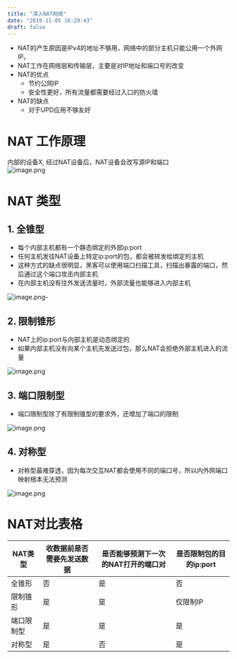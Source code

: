 ```yaml
---
title: "深入NAT网络"
date: "2019-11-05 16:29:43"
draft: false
---
```

- NAT的产生原因是IPv4的地址不够用，网络中的部分主机只能公用一个外网IP。
- NAT工作在网络层和传输层，主要是对IP地址和端口号的改变
- NAT的优点
   - 节约公网IP
   - 安全性更好，所有流量都需要经过入口的防火墙
- NAT的缺点
   - 对于UPD应用不够友好



# NAT 工作原理
内部的设备X, 经过NAT设备后，NAT设备会改写源IP和端口<br />![image.png](https://cdn.nlark.com/yuque/0/2019/png/280451/1572943077192-78f4530d-9bfc-4e9f-a488-6ee447e577a5.png#align=left&display=inline&height=334&name=image.png&originHeight=844&originWidth=1432&size=201086&status=done&style=none&width=566)


# NAT 类型

## 1. 全锥型

- 每个内部主机都有一个静态绑定的外部ip:port
- 任何主机发往NAT设备上特定ip:port的包，都会被转发给绑定的主机
- 这种方式的缺点很明显，黑客可以使用端口扫描工具，扫描出暴露的端口，然后通过这个端口攻击内部主机
- 在内部主机没有往外发送流量时，外部流量也能够进入内部主机

![image.png](https://cdn.nlark.com/yuque/0/2019/png/280451/1572943413440-135a57b9-6517-4cdd-a1b4-56c59273cd57.png#align=left&display=inline&height=311&name=image.png&originHeight=622&originWidth=1196&size=141988&status=done&style=none&width=598)-


## 2. 限制锥形

- NAT上的ip:port与内部主机是动态绑定的
- 如果内部主机没有向某个主机先发送过包，那么NAT会拒绝外部主机进入的流量

![image.png](https://cdn.nlark.com/yuque/0/2019/png/280451/1572943838117-6fd712bd-a649-48b1-a03a-41f05c0d2759.png#align=left&display=inline&height=304&name=image.png&originHeight=608&originWidth=1188&size=153067&status=done&style=none&width=594)


## 3. 端口限制型

- 端口限制型除了有限制锥型的要求外，还增加了端口的限制

![image.png](https://cdn.nlark.com/yuque/0/2019/png/280451/1572943950482-37299fa8-7161-4b2e-9dd4-fdbb3e4f7bd6.png#align=left&display=inline&height=280&name=image.png&originHeight=656&originWidth=1386&size=151799&status=done&style=none&width=591)


## 4. 对称型

- 对称型最难穿透，因为每次交互NAT都会使用不同的端口号，所以内外网端口映射根本无法预测

![image.png](https://cdn.nlark.com/yuque/0/2019/png/280451/1572944115984-952ed90f-0f42-480a-8c9a-0f8f0c49fc0f.png#align=left&display=inline&height=304&name=image.png&originHeight=608&originWidth=1192&size=129426&status=done&style=none&width=596)



# NAT对比表格

| NAT类型 | 收数据前是否需要先发送数据 | 是否能够预测下一次的NAT打开的端口对 | 是否限制包的目的ip:port |
| --- | --- | --- | --- |
| 全锥形 | 否 | 是 | 否 |
| 限制锥形 | 是 | 是 | 仅限制IP |
| 端口限制型 | 是 | 是 | 是 |
| 对称型 | 是 | 否 | 是 |






